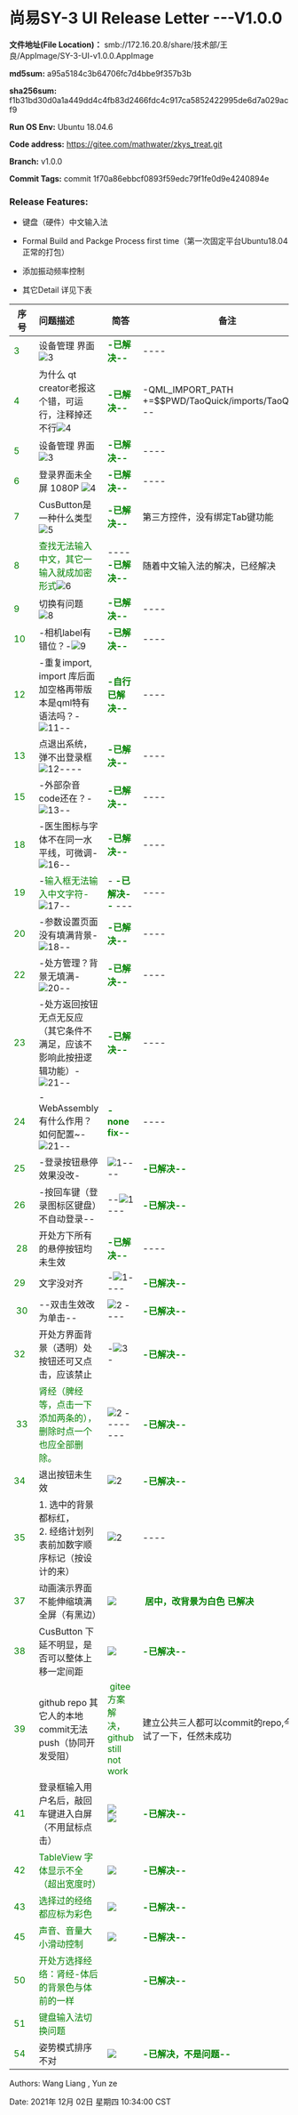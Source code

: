 # 尚易SY-3 UI Release Letter ---V1.0.0



**文件地址(File Location)：**  smb://172.16.20.8/share/技术部/王良/AppImage/SY-3-UI-v1.0.0.AppImage

**md5sum:**   a95a5184c3b64706fc7d4bbe9f357b3b

**sha256sum:**  f1b31bd30d0a1a449dd4c4fb83d2466fdc4c917ca5852422995de6d7a029acf9

**Run OS Env:** Ubuntu 18.04.6



**Code address:**  https://gitee.com/mathwater/zkys_treat.git

**Branch:**   v1.0.0

**Commit Tags:**  commit 1f70a86ebbcf0893f59edc79f1fe0d9e4240894e 



### **Release Features:**

- 键盘（硬件）中文输入法
- Formal Build and Packge Process first time（第一次固定平台Ubuntu18.04正常的打包）
- 添加振动频率控制

- 其它Detail 详见下表

| 序号                             | 问题描述                                                     | 简答                                                         | 备注                                                         |
| -------------------------------- | :----------------------------------------------------------- | ------------------------------------------------------------ | ------------------------------------------------------------ |
| <font color=green >3</font>      | 设备管理 界面![3](./pics/setManger.png)                      | <font color=green > **-已解决--** </font>                    | ----                                                         |
| <font color=green >4</font>      | 为什么 qt creator老报这个错，可运行，注释掉还不行![4](./pics/qml_module_not_found.png) | <font color=green > **-已解决--** </font>                    | -QML_IMPORT_PATH +=$$PWD/TaoQuick/imports/TaoQuick---        |
| <font color=green >5</font>      | 设备管理 界面![3](./pics/setManger.png)                      | **<font color=green > -已解决-- </font>**                    | ----                                                         |
| <font color=green >6</font>      | 登录界面未全屏 1080P ![4](./pics/1080.png)                   | <font color=green > **-已解决--** </font>                    | ----                                                         |
| <font color=green >7</font>      | CusButton是一种什么类型 ![5](./pics/CusButton.png)           | <font color=green > **-已解决--** </font>                    | 第三方控件，没有绑定Tab键功能                                |
| <font color=green >8</font>      | <font color=green >查找无法输入中文，其它一输入就成加密形式</font>![6](./pics/search.png) | ----<font color=green > **-已解决--** </font>                | 随着中文输入法的解决，已经解决                               |
| <font color=green >9</font>      | 切换有问题 ![8](./pics/switchissue.png)                      | <font color=green > **-已解决--** </font>                    | ----                                                         |
| <font color=green >10</font>     | -相机label有错位？-![9](./pics/camera.png)                   | <font color=green > **-已解决--** </font>                    | ----                                                         |
| <font color=green >12</font>     | -重复import, import 库后面加空格再带版本是qml特有语法吗？-![11](./pics/duplicateImport.png)-- | <font color=green > **-自行已解决--** </font>                | ----                                                         |
| <font color=green >13</font>     | 点退出系统，弹不出登录框![12](./pics/exit.png)----           | <font color=green > **-已解决--** </font>                    | ----                                                         |
| <font color=green >15</font>     | -外部杂音code还在？-![13](./pics/nosiecode.png)--            | <font color=green > **-已解决--** </font>                    | ----                                                         |
| <font color="green">18</font>    | -医生图标与字体不在同一水平线，可微调-![16](./pics/doctor.png)-- | <font color=green > **-已解决--** </font>                    | ----                                                         |
| <font color = green > 19</font>  | -<font color = green >输入框无法输入中文字符-</font>![17](./pics/input.png)-- | -<font color=green > **-已解决--** </font>---                | ----                                                         |
| <font color=green >20</font>     | -参数设置页面没有填满背景-![18](./pics/args.png)--           | <font color=green > **-已解决--** </font>                    | ----                                                         |
| <font color=green >22</font>     | -处方管理？背景无填满-![20](./pics/chufang.png)--            | <font color=green > **-已解决--** </font>                    | ----                                                         |
| <font color=green >23</font>     | -处方返回按钮无点无反应（其它条件不满足，应该不影响此按扭逻辑功能）-![21](./pics/chufangBack.png)-- | <font color=green > **-已解决--** </font>                    | ----                                                         |
| <font color=green >24</font>     | -WebAssembly有什么作用？ 如何配置~-![21](./pics/WebAssembly.png)-- | <font color=green > **-none fix--** </font>                  | ----                                                         |
| <font color=green >25</font>     | -登录按钮悬停效果没改-                                       | ![1](./pics/login.png)----                                   | <font color=green > **-已解决--** </font>                    |
| <font color=green >26</font>     | -按回车键（登录图标区键盘）不自动登录--                      | --![1](./pics/login.png)---                                  | <font color=green > **-已解决--** </font>                    |
| <font color = green > 28</font>  | 开处方下所有的悬停按钮均未生效                               | <font color=green > **-已解决--** </font>                    | ----                                                         |
| <font color = green>29</font>    | 文字没对齐                                                   | -![1](./pics/buqi.png)----                                   | <font color=green > **-已解决--** </font>                    |
| <font color=green > 30 </font>   | --双击生效改为单击--                                         | ![2](./pics/doubleclick.png) ----                            | <font color=green > **-已解决--** </font>                    |
| <font color=green >32</font>     | 开处方界面背景（透明）处按钮还可又点击，应该禁止             | -![3](./pics/treat.png) -                                    | <font color=green > **-已解决--** </font>                    |
| <font color=green > 33 </font>   | <font color = green>肾经（脾经等，点击一下添加两条的），删除时点一个也应全部删除。</font> | ![2](./pics/doubleclick.png) --------                        | <font color=green > **-已解决--** </font>                    |
| <font color=green > 34 </font>   | 退出按钮未生效                                               | ![2](./pics/exitissue.png)                                   | <font color=green > **-已解决--** </font>                    |
| <font color=green > 35 </font>   | 1. 选中的背景都标红，<br />2. 经络计划列表前加数字顺序标记（按设计的来） | ![2](./pics/add_number.png)                                  | ----                                                         |
| <font color=green > 37 </font>   | 动画演示界面不能伸缩填满全屏（有黑边）                       | ![](./pics/display.png)                                      | <font color=green > **居中，改背景为白色 已解决**</font>     |
| <font color=green > 38 </font>   | CusButton 下延不明显，是否可以整体上移一定间距<font color=red> | ![](./pics/buttonTab.png)                                    | <font color=green > **-已解决--** </font>                    |
| <font color=green > 39 </font>   | github repo 其它人的本地commit无法push（协同开发受阻）       | <font color=green > gitee 方案解决，github still not work </font> | 建立公共三人都可以commit的repo,今天尝试了一下，任然未成功    |
| <font color=green >41 </font>    | 登录框输入用户名后，敲回车键进入白屏（不用鼠标点击）         | ![](./pics/whitescreen.png)<br>![](./pics/whiteScreen.png)   | <font color=green > **-已解决--** </font>                    |
| <font color=green >42 </font>    | <font color=green>TableView 字体显示不全（超出宽度时）</font> | ![](./pics/displayofshen.png)                                | <font color=green > **-已解决--** </font>                    |
| <font color = green>43</font>    | <font color = green>选择过的经络都应标为彩色</font>          | ![](./pics/selected.png)                                     | <font color=green > **-已解决--** </font>                    |
| <font color = green>45</font>    | <font color=green>声音、音量大小滑动控制</font>              | ![](./pics/voice.png)                                        | <font color=green > **-已解决--** </font>                    |
| <font color=green>50</font>      | <font color =green >开处方选择经络：肾经-体后的背景色与体前的一样</font> |                                                              | <font color=green > **-已解决--** </font>                    |
| <font color=green>51</font>      | <font color=green>键盘输入法切换问题</font>                  |                                                              |                                                              |
| <font color=green>54</font>      | 姿势模式排序不对                                             | ![](./pics/sortissue.png)                                    | <font color=green > **-已解决，不是问题--** </font>          |





Authors:  Wang Liang , Yun ze

Date:  2021年 12月 02日 星期四 10:34:00 CST
